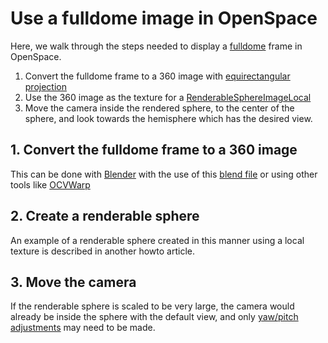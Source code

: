 # Use a fulldome image in OpenSpace
Here, we walk through the steps needed to display a [fulldome](https://en.wikipedia.org/wiki/Fulldome) frame in OpenSpace. 

1. Convert the fulldome frame to a 360 image with [equirectangular projection](https://en.wikipedia.org/wiki/Equirectangular_projection)
2. Use the 360 image as the texture for a [RenderableSphereImageLocal](/generated/asset-components/RenderableSphereImageLocal)
3. Move the camera inside the rendered sphere, to the center of the sphere, and look towards the hemisphere which has the desired view.

## 1. Convert the fulldome frame to a 360 image
This can be done with [Blender](https://www.blender.org/) with the use of this [blend file](https://informal.jpl.nasa.gov/museum/sites/default/files/ResourceLibrary/fulldome-to-equirectangular-converter_version3.zip) 
or using other tools like [OCVWarp](https://github.com/hn-88/OCVWarp/wiki/Transform-types)

## 2. Create a renderable sphere
An example of a renderable sphere created in this manner using a local texture is described in another howto article.

## 3. Move the camera
If the renderable sphere is scaled to be very large, the camera would already be inside the sphere with the default view, and only [yaw/pitch adjustments](/getting-started/navigation/index) may 
need to be made.
